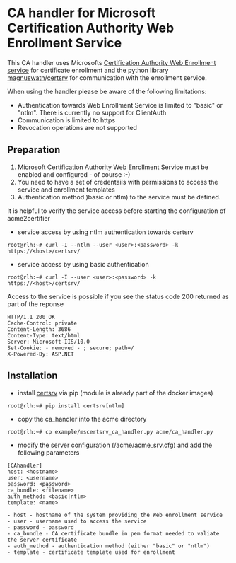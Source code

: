 <!-- markdownlint-disable  MD013 -->
# CA handler for Microsoft Certification Authority Web Enrollment Service

This CA handler uses Microsofts [Certification Authority Web Enrollment service](https://docs.microsoft.com/en-us/previous-versions/windows/it-pro/windows-server-2012-r2-and-2012/hh831649(v=ws.11)) for certificate enrollment
and the python library [magnuswatn](https://github.com/magnuswatn/)/[certsrv](https://github.com/magnuswatn/certsrv) for communication with the enrollment service.

When using the handler please be aware of the following limitations:

- Authentication towards Web Enrollment Service is limited to "basic" or "ntlm". There is currently no support for ClientAuth
- Communication is limited to https
- Revocation operations are not supported

## Preparation
1. Microsoft Certification Authority Web Enrollment Service must be enabled and configured - of course :-)
2. You need to have a set of credentails with permissions to access the service and enrollment templates
3. Authentication method )basic or ntlm) to the service must be defined.

It is helpful to verify the service access before starting the configuration of acme2certifier
- service access by using ntlm authentication towards certsrv
```
root@rlh:~# curl -I --ntlm --user <user>:<password> -k https://<host>/certsrv/
```
- service access by using basic authentication
```
root@rlh:~# curl -I --user <user>:<password> -k https://<host>/certsrv/
```

Access to the service is possible if you see the status code 200 returned as part of the reponse
```
HTTP/1.1 200 OK
Cache-Control: private
Content-Length: 3686
Content-Type: text/html
Server: Microsoft-IIS/10.0
Set-Cookie: - removed - ; secure; path=/
X-Powered-By: ASP.NET
```

## Installation

- install [certsrv](https://github.com/magnuswatn/certsrv) via pip (module is already part of the docker images)
```
root@rlh:~# pip install certsrv[ntlm]
```
- copy the ca_handler into the acme directory
```
root@rlh:~# cp example/mscertsrv_ca_handler.py acme/ca_handler.py
```
- modify the server configuration (/acme/acme_srv.cfg) and add the following parameters
```
[CAhandler]
host: <hostname>
user: <username>
password: <password>
ca_bundle: <filename>
auth_method: <basic|ntlm>
template: <name>
```
    - host - hostname of the system providing the Web enrollment service
    - user - username used to access the service
    - password - password
    - ca_bundle - CA certificate bundle in pem format needed to valiate the server certificate
    - auth_method - authentication method (either "basic" or "ntlm")
    - template - certificate template used for enrollment
